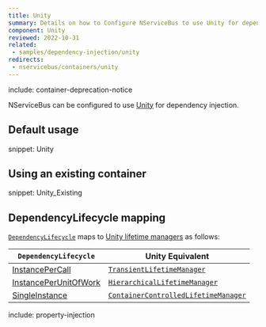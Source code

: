 ```yaml
---
title: Unity
summary: Details on how to Configure NServiceBus to use Unity for dependency injection.
component: Unity
reviewed: 2022-10-31
related:
 - samples/dependency-injection/unity
redirects:
 - nservicebus/containers/unity
---
```


include: container-deprecation-notice

NServiceBus can be configured to use [Unity](https://github.com/unitycontainer/unity) for dependency injection.


## Default usage

snippet: Unity


## Using an existing container

snippet: Unity_Existing

## DependencyLifecycle mapping

[`DependencyLifecycle`](/nservicebus/dependency-injection/) maps to [Unity lifetime managers](https://msdn.microsoft.com/en-us/library/ff660872.aspx#Anchor_0) as follows:

| `DependencyLifecycle`                                                                                             | Unity Equivalent                                                                                                        |
|-----------------------------------------------------------------------------------------------------------------|---------------------------------------------------------------------------------------------------------------------------|
| [InstancePerCall](/nservicebus/dependency-injection/)                                | [`TransientLifetimeManager`](https://msdn.microsoft.com/en-us/library/microsoft.practices.unity.transientlifetimemanager.aspx)         |
| [InstancePerUnitOfWork](/nservicebus/dependency-injection/)                    | [`HierarchicalLifetimeManager`](https://msdn.microsoft.com/en-us/library/microsoft.practices.unity.hierarchicallifetimemanager.aspx) |
| [SingleInstance](/nservicebus/dependency-injection/)                                  | [`ContainerControlledLifetimeManager`](https://msdn.microsoft.com/en-us/library/microsoft.practices.unity.containercontrolledlifetimemanager.aspx)                          |


include: property-injection
